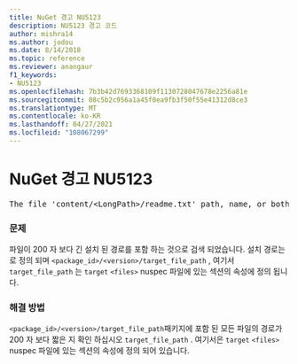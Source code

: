 ```yaml
---
title: NuGet 경고 NU5123
description: NU5123 경고 코드
author: mishra14
ms.author: jodou
ms.date: 8/14/2018
ms.topic: reference
ms.reviewer: anangaur
f1_keywords:
- NU5123
ms.openlocfilehash: 7b3b42d7693368109f1130728047678e2256a81e
ms.sourcegitcommit: 08c5b2c956a1a45f0ea9fb3f50f55e41312d8ce3
ms.translationtype: MT
ms.contentlocale: ko-KR
ms.lasthandoff: 04/27/2021
ms.locfileid: "108067299"
---
```

# <a name="nuget-warning-nu5123"></a>NuGet 경고 NU5123
<pre>The file 'content/&lt;LongPath&gt;/readme.txt' path, name, or both are too long. Your package might not work without long file path support. Please shorten the file path or file name.</pre>

### <a name="issue"></a>문제

파일이 200 자 보다 긴 설치 된 경로를 포함 하는 것으로 검색 되었습니다. 설치 경로는로 정의 되며 `<package_id>/<version>/target_file_path` , 여기서 `target_file_path` 는 `target` `<files>` nuspec 파일에 있는 섹션의 속성에 정의 됩니다.


### <a name="solution"></a>해결 방법

`<package_id>/<version>/target_file_path`패키지에 포함 된 모든 파일의 경로가 200 자 보다 짧은 지 확인 하십시오 `target_file_path` . 여기서은 `target` `<files>` nuspec 파일에 있는 섹션의 속성에 정의 되어 있습니다.

